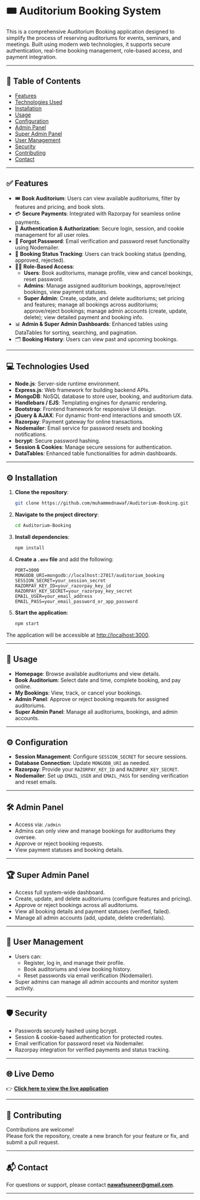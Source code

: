 # 🎟️ Auditorium Booking System

This is a comprehensive Auditorium Booking application designed to simplify the process of reserving auditoriums for events, seminars, and meetings. Built using modern web technologies, it supports secure authentication, real-time booking management, role-based access, and payment integration.

---

## 📄 Table of Contents

- [Features](#features)
- [Technologies Used](#technologies-used)
- [Installation](#installation)
- [Usage](#usage)
- [Configuration](#configuration)
- [Admin Panel](#admin-panel)
- [Super Admin Panel](#super-admin-panel)
- [User Management](#user-management)
- [Security](#security)
- [Contributing](#contributing)
- [Contact](#contact)

---

## ✅ Features

- 🎟️ **Book Auditorium**: Users can view available auditoriums, filter by features and pricing, and book slots.
- 💳 **Secure Payments**: Integrated with Razorpay for seamless online payments.
- 🔐 **Authentication & Authorization**: Secure login, session, and cookie management for all user roles.
- 🔁 **Forgot Password**: Email verification and password reset functionality using Nodemailer.
- 🧾 **Booking Status Tracking**: Users can track booking status (pending, approved, rejected).
- 🧑‍💼 **Role-Based Access**:
  - **Users**: Book auditoriums, manage profile, view and cancel bookings, reset password.
  - **Admins**: Manage assigned auditorium bookings, approve/reject bookings, view payment statuses.
  - **Super Admin**: Create, update, and delete auditoriums; set pricing and features; manage all bookings across auditoriums; approve/reject bookings; manage admin accounts (create, update, delete); view detailed payment and booking info.
- 📊 **Admin & Super Admin Dashboards**: Enhanced tables using DataTables for sorting, searching, and pagination.
- 🗂️ **Booking History**: Users can view past and upcoming bookings.

---

## 💻 Technologies Used

- **Node.js**: Server-side runtime environment.
- **Express.js**: Web framework for building backend APIs.
- **MongoDB**: NoSQL database to store user, booking, and auditorium data.
- **Handlebars / EJS**: Templating engines for dynamic rendering.
- **Bootstrap**: Frontend framework for responsive UI design.
- **jQuery & AJAX**: For dynamic front-end interactions and smooth UX.
- **Razorpay**: Payment gateway for online transactions.
- **Nodemailer**: Email service for password resets and booking notifications.
- **bcrypt**: Secure password hashing.
- **Session & Cookies**: Manage secure sessions for authentication.
- **DataTables**: Enhanced table functionalities for admin dashboards.

---

## ⚙️ Installation

1. **Clone the repository**:

    ```bash
    git clone https://github.com/muhammednawaf/Auditorium-Booking.git
    ```

2. **Navigate to the project directory**:

    ```bash
    cd Auditorium-Booking
    ```

3. **Install dependencies**:

    ```bash
    npm install
    ```

4. **Create a `.env` file** and add the following:

    ```env
    PORT=3000
    MONGODB_URI=mongodb://localhost:27017/auditorium_booking
    SESSION_SECRET=your_session_secret
    RAZORPAY_KEY_ID=your_razorpay_key_id
    RAZORPAY_KEY_SECRET=your_razorpay_key_secret
    EMAIL_USER=your_email_address
    EMAIL_PASS=your_email_password_or_app_password
    ```

5. **Start the application**:

    ```bash
    npm start
    ```

The application will be accessible at [http://localhost:3000](http://localhost:3000).

---

## 🚀 Usage

- **Homepage**: Browse available auditoriums and view details.
- **Book Auditorium**: Select date and time, complete booking, and pay online.
- **My Bookings**: View, track, or cancel your bookings.
- **Admin Panel**: Approve or reject booking requests for assigned auditoriums.
- **Super Admin Panel**: Manage all auditoriums, bookings, and admin accounts.

---

## ⚙️ Configuration

- **Session Management**: Configure `SESSION_SECRET` for secure sessions.
- **Database Connection**: Update `MONGODB_URI` as needed.
- **Razorpay**: Provide your `RAZORPAY_KEY_ID` and `RAZORPAY_KEY_SECRET`.
- **Nodemailer**: Set up `EMAIL_USER` and `EMAIL_PASS` for sending verification and reset emails.

---

## 🛠️ Admin Panel

- Access via: `/admin`
- Admins can only view and manage bookings for auditoriums they oversee.
- Approve or reject booking requests.
- View payment statuses and booking details.

---

## 🏆 Super Admin Panel

- Access full system-wide dashboard.
- Create, update, and delete auditoriums (configure features and pricing).
- Approve or reject bookings across all auditoriums.
- View all booking details and payment statuses (verified, failed).
- Manage all admin accounts (add, update, delete credentials).

---

## 👥 User Management

- Users can:
  - Register, log in, and manage their profile.
  - Book auditoriums and view booking history.
  - Reset passwords via email verification (Nodemailer).
- Super admins can manage all admin accounts and monitor system activity.

---

## 🛡️ Security

- Passwords securely hashed using bcrypt.
- Session & cookie-based authentication for protected routes.
- Email verification for password reset via Nodemailer.
- Razorpay integration for verified payments and status tracking.

---

## 🌐 Live Demo

👉 **[Click here to view the live application](http://farook-env.eba-inn2thh6.eu-north-1.elasticbeanstalk.com/)**

---

## 🤝 Contributing

Contributions are welcome!  
Please fork the repository, create a new branch for your feature or fix, and submit a pull request.

---

## 📬 Contact

For questions or support, please contact **nawafsuneer@gmail.com**.

---

